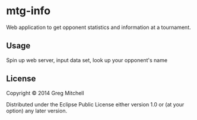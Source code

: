 # mtg-info

Web application to get opponent statistics and information at a tournament.

## Usage

Spin up web server, input data set, look up your opponent's name

## License

Copyright © 2014 Greg Mitchell

Distributed under the Eclipse Public License either version 1.0 or (at
your option) any later version.
